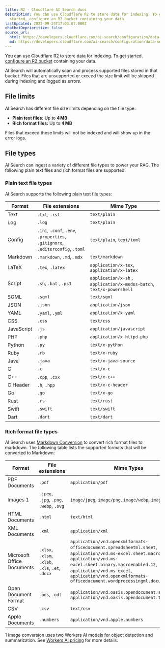 ```yaml
---
title: R2 · Cloudflare AI Search docs
description: You can use Cloudflare R2 to store data for indexing. To get
  started, configure an R2 bucket containing your data.
lastUpdated: 2025-09-24T17:03:07.000Z
chatbotDeprioritize: false
source_url:
  html: https://developers.cloudflare.com/ai-search/configuration/data-source/r2/
  md: https://developers.cloudflare.com/ai-search/configuration/data-source/r2/index.md
---
```


You can use Cloudflare R2 to store data for indexing. To get started, [configure an R2 bucket](https://developers.cloudflare.com/r2/get-started/) containing your data.

AI Search will automatically scan and process supported files stored in that bucket. Files that are unsupported or exceed the size limit will be skipped during indexing and logged as errors.

## File limits

AI Search has different file size limits depending on the file type:

* **Plain text files:** Up to **4 MB**
* **Rich format files:** Up to **4 MB**

Files that exceed these limits will not be indexed and will show up in the error logs.

## File types

AI Search can ingest a variety of different file types to power your RAG. The following plain text files and rich format files are supported.

### Plain text file types

AI Search supports the following plain text file types:

| Format | File extensions | Mime Type |
| - | - | - |
| Text | `.txt`, `.rst` | `text/plain` |
| Log | `.log` | `text/plain` |
| Config | `.ini`, `.conf`, `.env`, `.properties`, `.gitignore`, `.editorconfig`, `.toml` | `text/plain`, `text/toml` |
| Markdown | `.markdown`, `.md`, `.mdx` | `text/markdown` |
| LaTeX | `.tex`, `.latex` | `application/x-tex`, `application/x-latex` |
| Script | `.sh`, `.bat` , `.ps1` | `application/x-sh` , `application/x-msdos-batch`, `text/x-powershell` |
| SGML | `.sgml` | `text/sgml` |
| JSON | `.json` | `application/json` |
| YAML | `.yaml`, `.yml` | `application/x-yaml` |
| CSS | `.css` | `text/css` |
| JavaScript | `.js` | `application/javascript` |
| PHP | `.php` | `application/x-httpd-php` |
| Python | `.py` | `text/x-python` |
| Ruby | `.rb` | `text/x-ruby` |
| Java | `.java` | `text/x-java-source` |
| C | `.c` | `text/x-c` |
| C++ | `.cpp`, `.cxx` | `text/x-c++` |
| C Header | `.h`, `.hpp` | `text/x-c-header` |
| Go | `.go` | `text/x-go` |
| Rust | `.rs` | `text/rust` |
| Swift | `.swift` | `text/swift` |
| Dart | `.dart` | `text/dart` |

### Rich format file types

AI Search uses [Markdown Conversion](https://developers.cloudflare.com/workers-ai/features/markdown-conversion/) to convert rich format files to markdown. The following table lists the supported formats that will be converted to Markdown:

| Format | File extensions | Mime Types |
| - | - | - |
| PDF Documents | `.pdf` | `application/pdf` |
| Images 1 | `.jpeg`, `.jpg`, `.png`, `.webp`, `.svg` | `image/jpeg`, `image/png`, `image/webp`, `image/svg+xml` |
| HTML Documents | `.html` | `text/html` |
| XML Documents | `.xml` | `application/xml` |
| Microsoft Office Documents | `.xlsx`, `.xlsm`, `.xlsb`, `.xls`, `.et`, `.docx` | `application/vnd.openxmlformats-officedocument.spreadsheetml.sheet`, `application/vnd.ms-excel.sheet.macroenabled.12`, `application/vnd.ms-excel.sheet.binary.macroenabled.12`, `application/vnd.ms-excel`, `application/vnd.openxmlformats-officedocument.wordprocessingml.document` |
| Open Document Format | `.ods`, `.odt` | `application/vnd.oasis.opendocument.spreadsheet`, `application/vnd.oasis.opendocument.text` |
| CSV | `.csv` | `text/csv` |
| Apple Documents | `.numbers` | `application/vnd.apple.numbers` |

1 Image conversion uses two Workers AI models for object detection and summarization. See [Workers AI pricing](https://developers.cloudflare.com/workers-ai/features/markdown-conversion/#pricing) for more details.
